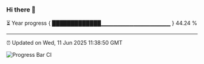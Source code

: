### Hi there 👋

⏳ Year progress { █████████████▁▁▁▁▁▁▁▁▁▁▁▁▁▁▁▁▁ } 44.24 %

---

⏰ Updated on Wed, 11 Jun 2025 11:38:50 GMT

![Progress Bar CI](https://github.com/IshwaranRudhara/GIT-ACTION/workflows/Progress%20Bar%20CI/badge.svg)
